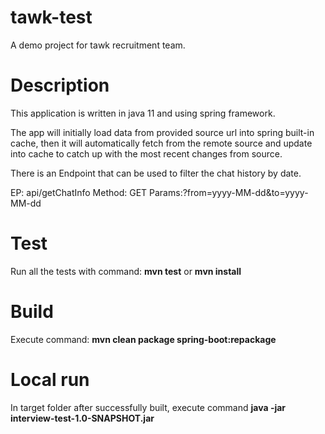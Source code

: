 # tawk-test
A demo project for tawk recruitment team.

# Description

This application is written in java 11 and using spring framework.

The app will initially load data from provided source url into spring built-in cache, then it will automatically fetch from the remote source and update into cache to catch up with the most recent changes from source.

There is an Endpoint that can be used to filter the chat history by date.

EP: api/getChatInfo
Method: GET
Params:?from=yyyy-MM-dd&to=yyyy-MM-dd

# Test

Run all the tests with command: **mvn test** or **mvn install**

# Build 

Execute command: **mvn clean package spring-boot:repackage**

# Local run

In target folder after successfully built, execute command **java -jar interview-test-1.0-SNAPSHOT.jar**
